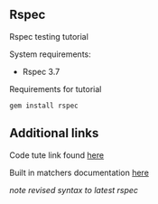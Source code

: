 ## Rspec

Rspec testing tutorial

System requirements:
- Rspec 3.7

Requirements for tutorial

```
gem install rspec

```

Additional links
---------

Code tute link found [here](https://code.tutsplus.com/tutorials/ruby-for-newbies-testing-with-rspec--net-21297)

Built in matchers documentation
[here](https://relishapp.com/rspec/rspec-expectations/docs/built-in-matchers)

*note revised syntax to latest rspec*
